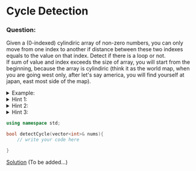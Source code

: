 # Cycle Detection

### Question:
Given a (0-indexed) cylindiric array of non-zero numbers, you can only move from one index to another if distance between these two indexes equals to the value on that index. Detect if there is a loop or not. <br>
If sum of value and index exceeds the size of array, you will start from the beginning, because the array is cylindiric (think it as the world map, when you are going west only, after let's say america, you will find yourself at japan, east most side of the map).

<details>
	<summary>Example:</summary>
	array: [1,2,3,4] <br> <br>
	You can move from: (curr idx + val = next idx) <br>
	0th index to 1st index (0 + 1 = 1) <br>
	1th index to 3rd index (1 + 2 = 3) <br>
	2nd index to 1st index (2 + 3 = 5, which is out of range, but don't forget that the array is cyclindiric, so index 4 is actually index 0, and index 5 is actually index 1) <br>
	3rd index to 3rd index (3 + 4 = 7, because it is cylindiric, we are actually at index 3) <br>
	In this last example we are actually not moving therefore it is not considered as a loop.
</details>


<details>
	<summary>Hint 1:</summary>
	Think this as a graph.
</details>

<details>
	<summary>Hint 2:</summary>
	if there is a last node where you can't go anywhere any node you can reach to that node is not in a cycle.
</details>

<details>
	<summary>Hint 3:</summary>
	You need to check all nodes if they are in a cycle or not, but be careful with unnecessary repetition.
</details>


```c++
using namespace std;

bool detectCycle(vector<int>& nums){
	// write your code here

}
```

[Solution](S1_Cycle_Detection.cpp) (To be added...)
